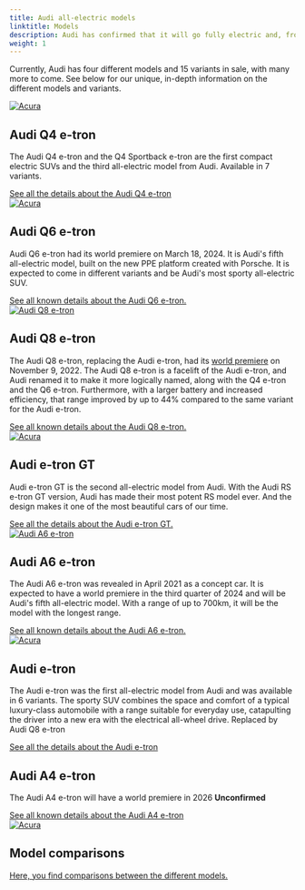 ```yaml
---
title: Audi all-electric models
linktitle: Models
description: Audi has confirmed that it will go fully electric and, from 2026, only develop all-electric models. Electrichgasgoneaudi.net has all the details about current all-electric models and what we know about the coming models.
weight: 1
---
```

<!-- markdownlint-disable MD033 -->
<!-- markdownlint-disable MD010 -->

Currently, Audi has four different models and 15 variants in sale, with many more to come.
See below for our unique, in-depth information on the different models and variants.

<div class="container p-3 mb-4 bg-body-tertiary rounded border">
	<a href="q4-e-tron/"><img src="https://media.electrichasgoneaudi.net/multimedia/models/q4-e-tron/variants/variants1_st.jpg" class="img-fluid mb-2" class="img-fluid" alt="Acura" ></a>
	<h2>Audi Q4 e-tron</h2>
	<p>
		The Audi Q4 e-tron and the Q4 Sportback e-tron are the first compact electric SUVs and the third all-electric model from Audi. Available in 7 variants.
	</p>
	<a href="q4-e-tron/" class="btn btn-outline-primary" role="button">See all the details about the Audi Q4 e-tron</a>
</div>

<div class="container p-3 mb-4 bg-body-tertiary rounded border">
	<a href="q6-e-tron/"><img src="https://media.electrichasgoneaudi.net/multimedia/models/q6-e-tron/q6dynamic_1_st.jpg" class="img-fluid mb-2" class="img-fluid" alt="Acura" ></a>
	<h2>Audi Q6 e-tron</h2>
	<p>
		Audi Q6 e-tron had its world premiere on March 18, 2024. It is Audi's fifth all-electric model, built on the new PPE platform created with Porsche. It is expected to come in different variants and be Audi's most sporty all-electric SUV.
	</p>
	<a href="q6-e-tron/" class="btn btn-outline-primary" role="button">See all known details about the Audi Q6 e-tron.</a>
</div>
<div class="container p-3 mb-4 bg-body-tertiary rounded border">
	<a href="q8-e-tron/"><img src="https://media.electrichasgoneaudi.net/multimedia/models/q8-e-tron/sq8_and_q8_variants_st.jpg" class="img-fluid mb-2" class="img-fluid" alt="Audi Q8 e-tron" ></a>
	<h2>Audi Q8 e-tron</h2>
	<p>
		The Audi Q8 e-tron, replacing the Audi e-tron, had its <a href="../articles/e-tron-facelift-q8-etron-2024/">world premiere</a> on November 9, 2022. The Audi Q8 e-tron is a facelift of the Audi e-tron, and Audi renamed it to make it more logically named, along with the Q4 e-tron and the Q6 e-tron. Furthermore, with a larger battery and increased efficiency, that range improved by up to 44% compared to the same variant for the Audi e-tron.
	</p>
	<a href="q8-e-tron/" class="btn btn-outline-primary" role="button">See all known details about the Audi Q8 e-tron.</a>
</div>
<div class="container p-3 mb-4 bg-body-tertiary rounded border">
	<a href="e-tron-gt/"><img src="https://media.electrichasgoneaudi.net/multimedia/models/e-tron-gt/variants/variants_st.jpg" class="img-fluid mb-2" class="img-fluid" alt="Acura" ></a>
	<h2>Audi e-tron GT</h2>
	<p>
		Audi e-tron GT is the second all-electric model from Audi. With the Audi RS e-tron GT version, Audi has made their most potent RS model ever. And the design makes it one of the most beautiful cars of our time.
	</p>
	<a href="e-tron-gt/" class="btn btn-outline-primary" role="button">See all the details about the Audi e-tron GT.</a>
</div>
<div class="container p-3 mb-4 bg-body-tertiary rounded border">
	<a href="a6-e-tron/"><img src="https://media.electrichasgoneaudi.net/multimedia/models/a6-e-tron/a6-etron-1_st.jpg" class="img-fluid mb-2" class="img-fluid" alt="Audi A6 e-tron" ></a>
	<h2>Audi A6 e-tron</h2>
	<p>
		The Audi A6 e-tron was revealed in April 2021 as a concept car. It is expected to have a world premiere in the third quarter of 2024 and will be Audi's fifth all-electric model. With a range of up to 700km, it will be the model with the longest range.
	</p>
	<a href="a6-e-tron/" class="btn btn-outline-primary" role="button">See all known details about the Audi A6 e-tron.</a>
</div>

<div class="container p-3 mb-4 bg-body-tertiary rounded border">
	<a href="e-tron/"><img src="https://media.electrichasgoneaudi.net/multimedia/models/e-tron/variants/variants1s.jpg" class="img-fluid mb-2" class="img-fluid" alt="Acura" ></a>
	<h2>Audi e-tron</h2>
	<p>
		The Audi e-tron was the first all-electric model from Audi and was available in 6 variants. The sporty SUV combines the space and comfort of a typical luxury-class automobile with a range suitable for everyday use, catapulting the driver into a new era with the electrical all-wheel drive. Replaced by Audi Q8 e-tron
	</p>
	<a href="e-tron/" class="btn btn-outline-primary" role="button">See all the details about the Audi e-tron</a>
</div>
<div class="container p-3 mb-4 bg-body-tertiary rounded border">
	<h2>Audi A4 e-tron</h2>
	<p>
		The Audi A4 e-tron will have a world premiere in 2026
		<b>Unconfirmed</b>
	</p>
	<a href="a4-e-tron/" class="btn btn-outline-primary" role="button">See all known details about the Audi A4 e-tron</a>
</div>
<div class="container p-3 mb-4 bg-body-tertiary rounded border">
	<a href="comparisons/"><img src="https://media.electrichasgoneaudi.net/multimedia/models/modelss.jpg" class="img-fluid mb-2" class="img-fluid" alt="Acura" ></a>
	<h2>Model comparisons</h2>
	<p>
	</p>
	<a href="comparisons/" class="btn btn-outline-primary" role="button">Here, you find comparisons between the different models.</a>
</div>